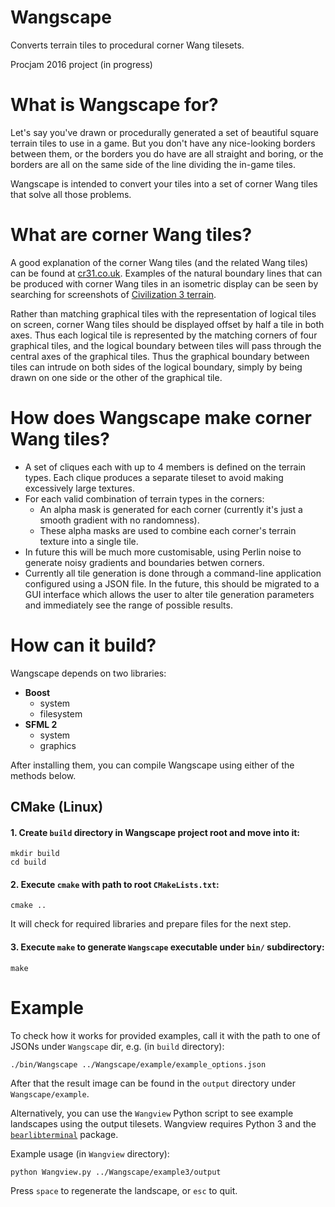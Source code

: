 # Wangscape
Converts terrain tiles to procedural corner Wang tilesets.

Procjam 2016 project (in progress)

# What is Wangscape for?
Let's say you've drawn or procedurally generated a set of beautiful square terrain tiles to use in a game. But you don't have any nice-looking borders between them, or the borders you do have are all straight and boring, or the borders are all on the same side of the line dividing the in-game tiles.

Wangscape is intended to convert your tiles into a set of corner Wang tiles that solve all those problems.

# What are corner Wang tiles?
A good explanation of the corner Wang tiles (and the related Wang tiles) can be found at [cr31.co.uk](http://cr31.co.uk/stagecast/wang/2corn.html). Examples of the natural boundary lines that can be produced with corner Wang tiles in an isometric display can be seen by searching for screenshots of [Civilization 3 terrain](https://www.google.co.uk/search?q=civilization+3+terrain&tbm=isch).

Rather than matching graphical tiles with the representation of logical tiles on screen, corner Wang tiles should be displayed offset by half a tile in both axes. Thus each logical tile is represented by the matching corners of four graphical tiles, and the logical boundary between tiles will pass through the central axes of the graphical tiles. Thus the graphical boundary between tiles can intrude on both sides of the logical boundary, simply by being drawn on one side or the other of the graphical tile.

# How does Wangscape make corner Wang tiles?
* A set of cliques each with up to 4 members is defined on the terrain types. Each clique produces a separate tileset to avoid making excessively large textures.
* For each valid combination of terrain types in the corners:
    * An alpha mask is generated for each corner (currently it's just a smooth gradient with no randomness).
    * These alpha masks are used to combine each corner's terrain texture into a single tile.
* In future this will be much more customisable, using Perlin noise to generate noisy gradients and boundaries betwen corners.
* Currently all tile generation is done through a command-line application configured using a JSON file. In the future, this should be migrated to a GUI interface which allows the user to alter tile generation parameters and immediately see the range of possible results.

# How can it build?

Wangscape depends on two libraries:
* **Boost**
  - system
  - filesystem
* **SFML 2**
  - system
  - graphics

After installing them, you can compile Wangscape using either of the methods
below.

## CMake (Linux)

#### 1. Create `build` directory in **Wangscape** project root and move into it:

```shell
mkdir build
cd build
```

#### 2. Execute `cmake` with path to root `CMakeLists.txt`:

```shell
cmake ..
```

It will check for required libraries and prepare files for the next step.

#### 3. Execute `make` to generate `Wangscape` executable under `bin/` subdirectory:

```shell
make
```

# Example

To check how it works for provided examples, call it with the path to one of JSONs
under `Wangscape` dir, e.g. (in `build` directory):

```shell
./bin/Wangscape ../Wangscape/example/example_options.json
```

After that the result image can be found in the `output` directory under
`Wangscape/example`.

Alternatively, you can use the `Wangview` Python script to see example landscapes
using the output tilesets.
Wangview requires Python 3 and the [`bearlibterminal`](https://pypi.python.org/pypi/bearlibterminal) package.

Example usage (in `Wangview` directory):

```shell
python Wangview.py ../Wangscape/example3/output
```

Press `space` to regenerate the landscape, or `esc` to quit.
